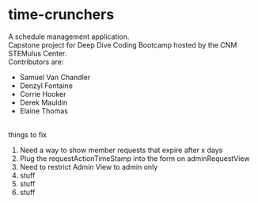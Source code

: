 # time-crunchers
A schedule management application. <br>
Capstone project for Deep Dive Coding Bootcamp hosted by the CNM STEMulus Center.<br>
Contributors are:
<ul>
    <li>Samuel Van Chandler</li>
    <li>Denzyl Fontaine</li>
    <li>Corrie Hooker</li>
    <li>Derek Mauldin</li>
    <li>Elaine Thomas</li>
</ul>

<br>
things to fix
<ol>
    <li>Need a way to show member requests that expire after x days</li>
    <li>Plug the requestActionTimeStamp into the form on adminRequestView</li>
    <li>Need to restrict Admin View to admin only</li>
    <li>stuff</li>
    <li>stuff</li>
    <li>stuff</li>
</ol>